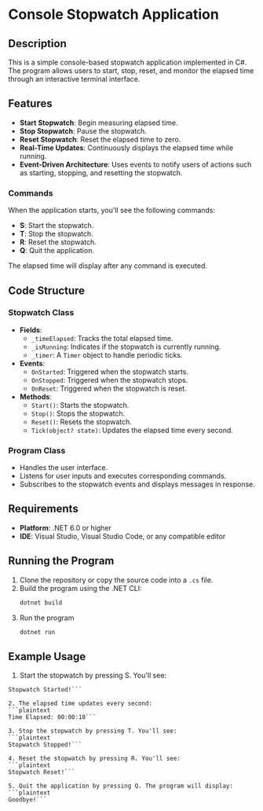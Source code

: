 # Console Stopwatch Application

## Description

This is a simple console-based stopwatch application implemented in C#. The program allows users to start, stop, reset, and monitor the elapsed time through an interactive terminal interface.

## Features

- **Start Stopwatch**: Begin measuring elapsed time.
- **Stop Stopwatch**: Pause the stopwatch.
- **Reset Stopwatch**: Reset the elapsed time to zero.
- **Real-Time Updates**: Continuously displays the elapsed time while running.
- **Event-Driven Architecture**: Uses events to notify users of actions such as starting, stopping, and resetting the stopwatch.


### Commands
When the application starts, you'll see the following commands:
- **S**: Start the stopwatch.
- **T**: Stop the stopwatch.
- **R**: Reset the stopwatch.
- **Q**: Quit the application.

The elapsed time will display after any command is executed.

## Code Structure

### Stopwatch Class
- **Fields**:
  - `_timeElapsed`: Tracks the total elapsed time.
  - `_isRunning`: Indicates if the stopwatch is currently running.
  - `_timer`: A `Timer` object to handle periodic ticks.
- **Events**:
  - `OnStarted`: Triggered when the stopwatch starts.
  - `OnStopped`: Triggered when the stopwatch stops.
  - `OnReset`: Triggered when the stopwatch is reset.
- **Methods**:
  - `Start()`: Starts the stopwatch.
  - `Stop()`: Stops the stopwatch.
  - `Reset()`: Resets the stopwatch.
  - `Tick(object? state)`: Updates the elapsed time every second.

### Program Class
- Handles the user interface.
- Listens for user inputs and executes corresponding commands.
- Subscribes to the stopwatch events and displays messages in response.

## Requirements

- **Platform**: .NET 6.0 or higher
- **IDE**: Visual Studio, Visual Studio Code, or any compatible editor

## Running the Program

1. Clone the repository or copy the source code into a `.cs` file.
2. Build the program using the .NET CLI:
   ```bash
   dotnet build
3. Run the program
    ```bash
    dotnet run

## Example Usage
1. Start the stopwatch by pressing S. You'll see:
  ```plaintext
  Stopwatch Started!```

2. The elapsed time updates every second:
  ```plaintext
  Time Elapsed: 00:00:10```

3. Stop the stopwatch by pressing T. You'll see:
  ```plaintext
  Stopwatch Stopped!```

4. Reset the stopwatch by pressing R. You'll see:
  ```plaintext
  Stopwatch Reset!```

5. Quit the application by pressing Q. The program will display:
  ```plaintext
  Goodbye!```


